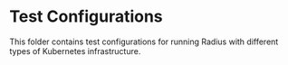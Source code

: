 # Test Configurations

This folder contains test configurations for running Radius with different types of Kubernetes infrastructure.
